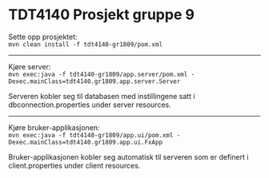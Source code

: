 # TDT4140 Prosjekt gruppe 9
Sette opp prosjektet:\
`mvn clean install -f tdt4140-gr1809/pom.xml`

--------------------------
Kjøre server:\
`mvn exec:java -f tdt4140-gr1809/app.server/pom.xml -Dexec.mainClass=tdt4140.gr1809.app.server.Server`

Serveren kobler seg til databasen med instillingene satt i dbconnection.properties under server resources.

-------------------------------------
Kjøre bruker-applikasjonen:\
`mvn exec:java -f tdt4140-gr1809/app.ui/pom.xml -Dexec.mainClass=tdt4140.gr1809.app.ui.FxApp`

Bruker-applikasjonen kobler seg automatisk til serveren som er definert i client.properties under client resources.


